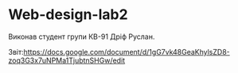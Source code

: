 # Web-design-lab2

Виконав студент групи КВ-91 Дріф Руслан.

Звіт:https://docs.google.com/document/d/1gG7vk48GeaKhylsZD8-zoq3G3x7uNPMa1TjubtnSHGw/edit
